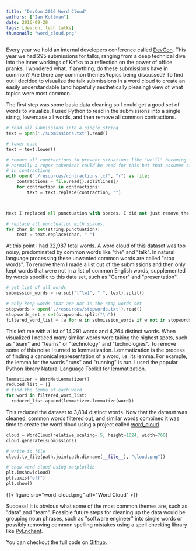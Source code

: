 ```yaml
---
title: "DevCon 2016 Word Cloud"
authors: ["Ian Kottman"]
date: 2016-09-28
tags: [devcon, tech talks]
thumbnail: "word_cloud.png"
---
```


Every year we hold an internal developers conference called [DevCon](http://engineering.cerner.com/2013/08/devcon/). This year
we had 295 submissions for talks, ranging from a deep technical dive into the inner workings of Kafka to a reflection on the power of office pranks.‌ I wondered what, if anything, do these submissions have in common? Are there any common themes/topics being discussed? To find out I decided to visualize the talk submissions in a word cloud to create an easily understandable (and hopefully aesthetically pleasing) view of what topics were most common.

The first step was some basic data cleaning so I could get a good set of words to visualize. I used Python to read in the submissions into a single string, lowercase all words, and then remove all common contractions.

```python {linenos=table}
# read all submissions into a single string
text = open('./submissions.txt').read()

# lower case
text = text.lower()

# remove all contractions to prevent situations like "we'll" becoming "well" once punctuation is removed
# normally a regex tokenizer could be used for this but that assumes single quote is only ever used
# in contractions
with open("./resources/contractions.txt", "r") as file:
    contractions = file.read().splitlines()
    for contraction in contractions:
        text = text.replace(contraction, "")



Next I replaced all punctuation with spaces. I did not just remove the punctuation so special cases such as hyphenated-words and the phrase "and/or" are preserved.

# replace all punctuation with spaces.
for char in set(string.punctuation):
    text = text.replace(char, " ")
```

At this point I had 32,987 total words. A word cloud of this dataset was too noisy, predominated by common words like "the" and "talk". In natural language processing these unwanted common words are called "stop words". To remove them I made a list out of the submissions and then only kept words that were not in a list of common English words, supplemented by words specific to this data set, such as "Cerner" and "presentation".

```python {linenos=table}
# get list of all words
submission_words = re.sub("[^\w]", " ", text).split()

# only keep words that are not in the stop words set
stopwords = open('./resources/stopwords.txt').read()
stopwords_set = set(stopwords.split("\n"))
filtered_word_list = [w for w in submission_words if w not in stopwords_set]
```

This left me with a list of 14,291 words and 4,264 distinct words. When visualized I noticed many similar words were taking the highest spots, such as "team" and "teams" or "technology" and "technologies". To remove some of this noise I turned to lemmatization. Lemmatization is the process of finding a canonical representation of a word, i.e. its lemma. For example, the lemma for the words "runs" and "running" is run. I used the popular Python library Natural Language Toolkit for lemmatization.

```python {linenos=table}
lemmatizer = WordNetLemmatizer()
reduced_list = []
# find the lemma of each word
for word in filtered_word_list:
  reduced_list.append(lemmatizer.lemmatize(word))
```

This reduced the dataset to 3,834 distinct words. Now that the dataset was cleaned, common words filtered out, and similar words combined it was time to create the word cloud using a project called [word_cloud](https://github.com/amueller/word_cloud).

```python {linenos=table}
cloud = WordCloud(relative_scaling=.5, height=1024, width=760)
cloud.generate(submissions)

# write to file
cloud.to_file(path.join(path.dirname(__file__), "cloud.png"))

# show word cloud using matplotlib
plt.imshow(cloud)
plt.axis("off")
plt.show()
```

{{< figure src="word_cloud.png" alt="Word Cloud" >}}

Success! It is obvious what some of the most common themes are, such as "data" and "team". Possible future steps for cleaning up the data would be grouping noun phrases, such as "software engineer" into single words or possibly removing common spelling mistakes using a spell checking library like [PyEnchant](https://pythonhosted.org/pyenchant/).

You can checkout the full code on [Github](https://github.com/ikottman/devcon-word-cloud).
